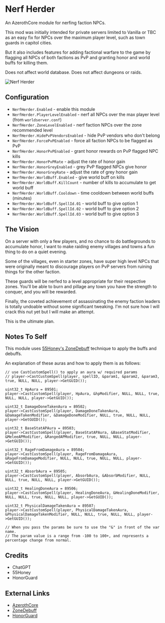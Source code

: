 # Nerf Herder

An AzerothCore module for nerfing faction NPCs.

This mod was initially intended for private servers limited to Vanilla or TBC as an easy fix for NPCs over the maximum player level, such as town guards in capitol cities.

But it also includes features for adding factional warfare to the game by flagging all NPCs of both factions as PvP and granting honor and world buffs for killing them.

Does not affect world database.  Does not affect dungeons or raids.

![Nerf Herder](https://i.imgur.com/gbW2964.jpg)

## Configuration

- ``NerfHerder.Enabled`` - enable this module
- ``NerfHerder.PlayerLevelEnabled`` - nerf all NPCs over the max player level (from ``worldserver.conf``)
- ``NerfHerder.ZoneLevelEnabled`` - nerf faction NPCs over the zone recommended level
- ``NerfHerder.HidePvPVendorsEnabled`` - hide PvP vendors who don't belong
- ``NerfHerder.ForcePvPEnabled`` - force all faction NPCs to be flagged as PvP
- ``NerfHerder.HonorPvPEnabled`` - grant honor rewards on PvP flagged NPC kills
- ``NerfHerder.HonorPvPRate`` - adjust the rate of honor gain
- ``NerfHerder.HonorGreyEnabled`` - grey PvP flagged NPCs give honor
- ``NerfHerder.HonorGreyRate`` - adjust the rate of grey honor gain
- ``NerfHerder.WorldBuff.Enabled`` - give world buff on kills
- ``NerfHerder.WorldBuff.KillCount`` - number of kills to accumulate to get world buff
- ``NerfHerder.WorldBuff.Cooldown`` - time cooldown between world buffs (minutes)
- ``NerfHerder.WorldBuff.SpellId.01`` - world buff to give option 1
- ``NerfHerder.WorldBuff.SpellId.02`` - world buff to give option 2
- ``NerfHerder.WorldBuff.SpellId.03`` - world buff to give option 3

## The Vision

On a server with only a few players, and no chance to do battlegrounds to accumulate honor, I want to make raiding enemy villages and towns a fun thing to do on a quiet evening.

Some of the villages, even in starter zones, have super high level NPCs that were originally meant to discourage players on PvP servers from ruining things for the other faction.

These guards will be nerfed to a level appropriate for their respective zones.  You'll be able to burn and pillage any town you have the strength to conquer, and you will be rewarded.

Finally, the coveted achievement of assassinating the enemy faction leaders is totally undoable without some significant tweaking.  I'm not sure how I will crack this nut yet but I will make an attempt.

This is the ultimate plan.

## Notes To Self

This module uses [55Honey's ZoneDebuff](https://github.com/55Honey/Acore_ZoneDebuff/blob/master/zoneDebuff.lua) technique to apply the buffs and debuffs.

An explanation of these auras and how to apply them is as follows:

```
// use CastCustomSpell() to apply an aura w/ required params
// player->CastCustomSpell(player, spellID, &param1, &param2, &param3, true, NULL, NULL, player->GetGUID());

uint32_t HpAura = 89501;
player->CastCustomSpell(player, HpAura, &hpModifier, NULL, NULL, true, NULL, NULL, player->GetGUID());

uint32_t DamageDoneTakenAura = 89502;
player->CastCustomSpell(player, DamageDoneTakenAura, &DamageTakenModifier, &DamageDoneModifier, NULL, true, NULL, NULL, player->GetGUID());

uint32_t BaseStatAPAura = 89503;
player->CastCustomSpell(player, BaseStatAPAura, &BaseStatModifier, &MeleeAPModifier, &RangedAPModifier, true, NULL, NULL, player->GetGUID());

uint32_t RageFromDamageAura = 89504;
player->CastCustomSpell(player, RageFromDamageAura, &RageFromDamageModifier, NULL, NULL, true, NULL, NULL, player->GetGUID());

uint32_t AbsorbAura = 89505;
player->CastCustomSpell(player, AbsorbAura, &AbsorbModifier, NULL, NULL, true, NULL, NULL, player->GetGUID());

uint32_t HealingDoneAura = 89506;
player->CastCustomSpell(player, HealingDoneAura, &HealingDoneModifier, NULL, NULL, true, NULL, NULL, player->GetGUID());

uint32_t PhysicalDamageTakenAura = 89507;
player->CastCustomSpell(player, PhysicalDamageTakenAura, &PhysicalDamageTakenModifier, NULL, NULL, true, NULL, NULL, player->GetGUID());

// When you pass the params be sure to use the "&" in front of the var name.
// The param value is a range from -100 to 100+, and represents a percentage change from normal.
```

## Credits

- ChatGPT
- 55Honey
- HonorGuard

## External Links

- [AzerothCore](https://github.com/azerothcore/azerothcore-wotlk)
- [ZoneDebuff](https://github.com/55Honey/Acore_ZoneDebuff/blob/master/zoneDebuff.lua)
- [HonorGuard](https://github.com/azerothcore/mod-gain-honor-guard)